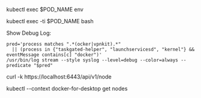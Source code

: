 kubectl exec $POD_NAME env

kubectl exec -ti $POD_NAME bash

Show Debug Log:
```
pred='process matches ".*(ocker|vpnkit).*"
  || (process in {"taskgated-helper", "launchservicesd", "kernel"} && eventMessage contains[c] "docker")'
/usr/bin/log stream --style syslog --level=debug --color=always --predicate "$pred"
```

curl -k https://localhost:6443/api/v1/node

kubectl --context docker-for-desktop get nodes